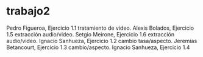 # trabajo2

Pedro Figueroa, Ejercicio 1.1 tratamiento de video.
Alexis Bolados, Ejercicio 1.5 extracción audio/video.
Setgio Meirone, Ejercicio 1.6 extracción audio/video.
Ignacio Sanhueza, Ejercicio 1.2 cambio tasa/aspecto.
Jeremias Betancourt, Ejercicio 1.3 cambio/aspecto.
Ignacio Sanhueza, Ejercicio 1.4

